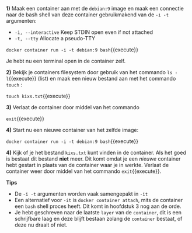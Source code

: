 **1)** Maak een container aan met de `debian:9` image en maak een connectie naar de bash shell van deze container gebruikmakend van de `-i -t` argumenten:

* `-i, --interactive` Keep STDIN open even if not attached
* `-t, --tty` Allocate a pseudo-TTY

`docker container run -i -t debian:9 bash`{{execute}}

Je hebt nu een terminal open in de container zelf.

**2)** Bekijk je containers filesystem door gebruik van het commando `ls -l`{{execute}} (list) en maak een nieuw bestand aan met het commando `touch` :

`touch kixs.txt`{{execute}}

**3)** Verlaat de container door middel van het commando 

`exit`{{execute}}

**4)** Start nu een nieuwe container van het zelfde image:

`docker container run -i -t debian:9 bash`{{execute}}

**4)** Kijk of je het bestand `kixs.txt` kunt vinden in de container. Als het goed is bestaat dit bestand **niet** meer. Dit komt omdat je een *nieuwe* container hebt gestart in plaats van de container waar je in werkte. Verlaat de container weer door middel van het commando `exit`{{execute}}.

**Tips**

* De `-i -t` argumenten worden vaak samengepakt in `-it`
* Een alternatief voor `-it` is `docker container attach`, mits de container een `bash` shell proces heeft. Dit komt in hoofdstuk 3 nog aan de orde.
* Je hebt geschreven naar de laatste `layer` van de `container`, dit is een schrijfbare laag en deze blijft bestaan zolang de `container` bestaat, of deze nu draait of niet.
